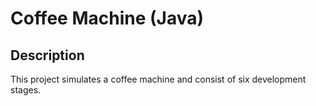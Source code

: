 # Coffee Machine (Java)

## Description
This project simulates a coffee machine and consist of six
development stages.